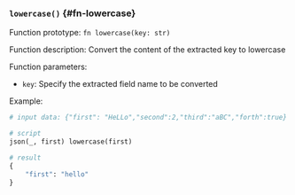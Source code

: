 ### `lowercase()` {#fn-lowercase}

Function prototype: `fn lowercase(key: str)`

Function description: Convert the content of the extracted key to lowercase

Function parameters:

- `key`: Specify the extracted field name to be converted

Example:

```python
# input data: {"first": "HeLLo","second":2,"third":"aBC","forth":true}

# script
json(_, first) lowercase(first)

# result
{
    "first": "hello"
}
```
